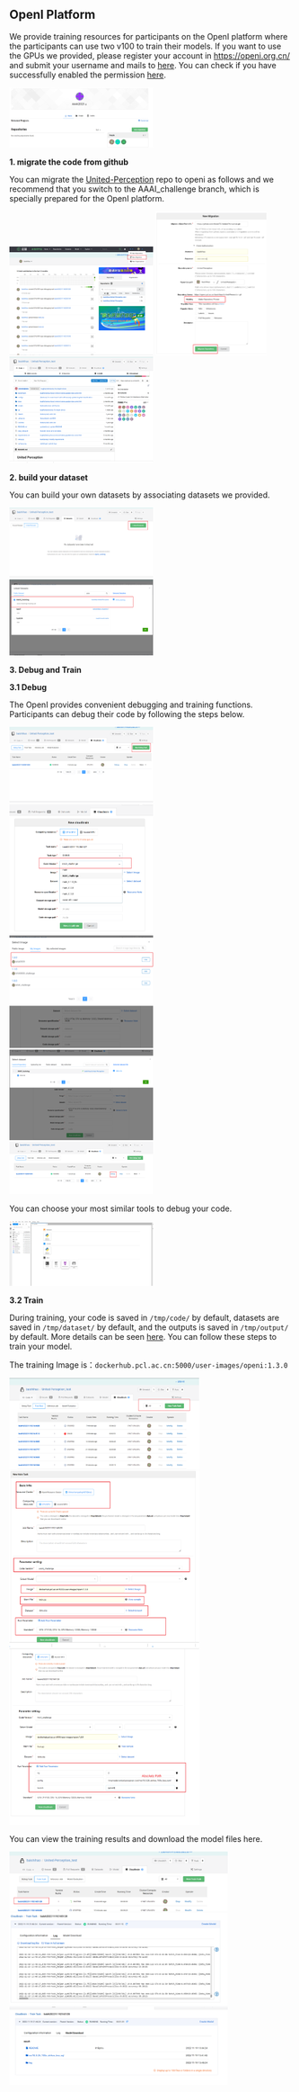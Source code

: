 ## OpenI Platform

We provide training resources for participants on the OpenI platform where the participants can use two v100 to train their models. If you want to use the GPUs we provided,  please register your account in https://openi.org.cn/  and submit your username and mails to [here](https://docs.qq.com/sheet/DT0taRGNzRkFzbFNa?tab=BB08J2).  You can check if you have successfully enabled the permission [here](https://openi.pcl.ac.cn/AAAI2023).

<img src=".\figs\group.png" alt="group" style="zoom:25%;" />

**1. migrate the code from github**

You can migrate the  [United-Perception](https://github.com/ModelTC/United-Perception/tree/main/up)  repo to openi as follows and we recommend that you switch to the AAAI_challenge branch, which is specially prepared for the OpenI platform.

<img src="./figs/home.png" alt="home" style="zoom:25%;" />

<img src="./figs/migrate.png" alt="migrate" style="zoom:25%;" />

<img src="./figs/repo.png" alt="repo" style="zoom:25%;" />

**2. build your dataset**

You can build your own datasets by associating datasets we provided.

<img src="./figs/data1.png" alt="data1" style="zoom:25%;" />

<img src="./figs/data2.png" alt="data2" style="zoom:25%;" />

**3. Debug and Train**

**3.1 Debug**

The OpenI provides convenient debugging and training functions. Participants can debug their code by following the steps below.

<img src="./figs/debug.png" alt="debug" style="zoom:25%;" />

<img src="./figs/debug2.png" alt="debug2" style="zoom:25%;" />

<img src="./figs/debug3.png" alt="debug3" style="zoom:25%;" />

<img src="./figs/debug4.png" alt="debug4" style="zoom:25%;" />

<img src="./figs/debug5.png" alt="debug4" style="zoom:25%;" />

You can choose your most similar tools to debug your code.

<img src="./figs/debug6.png" alt="debug4" style="zoom:25%;" />

**3.2 Train**

During training, your code is saved in `/tmp/code/` by default, datasets are saved in `/tmp/dataset/` by default, and the outputs is saved in `/tmp/output/` by default. More details can be seen [here](https://openi.pcl.ac.cn/resource_desc). You can follow these steps to train your model.

The training Image is：`dockerhub.pcl.ac.cn:5000/user-images/openi:1.3.0`

<img src=".\figs\train1.png" alt="train1" style="zoom: 33%;" />



<img src=".\figs\train2.png" alt="train2" style="zoom:33%;" />

<img src=".\figs\train3.png" alt="train3" style="zoom: 33%;" />

You can view the training results and download the model files here.

<img src=".\figs\train4.png" alt="train4" style="zoom:38%;" />

<img src=".\figs\train5.png" alt="train5" style="zoom:38%;" />



<img src=".\figs\train6.png" alt="train6" style="zoom:38%;" />
